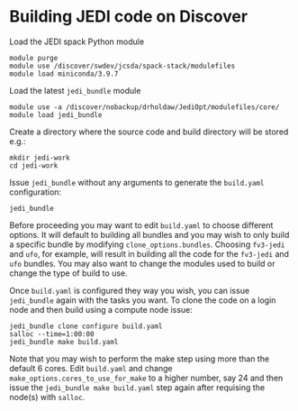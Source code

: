 # Building JEDI code on Discover

Load the JEDI spack Python module

```
module purge
module use /discover/swdev/jcsda/spack-stack/modulefiles
module load miniconda/3.9.7
```

Load the latest `jedi_bundle` module

```
module use -a /discover/nobackup/drholdaw/JediOpt/modulefiles/core/
module load jedi_bundle
```

Create a directory where the source code and build directory will be stored e.g.:

```
mkdir jedi-work
cd jedi-work
```

Issue `jedi_bundle` without any arguments to generate the `build.yaml` configuration:

```
jedi_bundle
```

Before proceeding you may want to edit `build.yaml` to choose different options. It will default to building all bundles and you may wish to only build a specific bundle by modifying `clone_options.bundles`. Choosing `fv3-jedi` and `ufo`, for example, will result in building all the code for the `fv3-jedi` and `ufo` bundles. You may also want to change the modules used to build or change the type of build to use.

Once `build.yaml` is configured they way you wish, you can issue `jedi_bundle` again with the tasks you want. To clone the code on a login node and then build using a compute node issue:

```
jedi_bundle clone configure build.yaml
salloc --time=1:00:00
jedi_bundle make build.yaml
```

Note that you may wish to perform the make step using more than the default 6 cores. Edit `build.yaml` and change `make_options.cores_to_use_for_make` to a higher number, say 24 and then issue the `jedi_bundle make build.yaml` step again after requising the node(s) with `salloc`.
